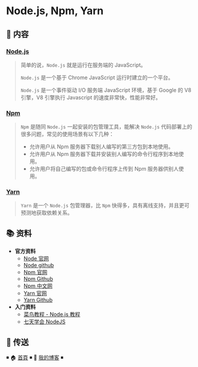 # Node.js, Npm, Yarn

## 📖 内容

### [Node.js](nodejs.md)

> 简单的说，`Node.js` 就是运行在服务端的 JavaScript。
>
> `Node.js` 是一个基于 Chrome JavaScript 运行时建立的一个平台。
>
> `Node.js` 是一个事件驱动 I/O 服务端 JavaScript 环境，基于 Google 的 V8 引擎，V8 引擎执行 Javascript 的速度非常快，性能非常好。

### [Npm](npm.md)

> `Npm` 是随同 `Node.js` 一起安装的包管理工具，能解决 `Node.js` 代码部署上的很多问题，常见的使用场景有以下几种：
>
> - 允许用户从 Npm 服务器下载别人编写的第三方包到本地使用。
> - 允许用户从 Npm 服务器下载并安装别人编写的命令行程序到本地使用。
> - 允许用户将自己编写的包或命令行程序上传到 Npm 服务器供别人使用。

### [Yarn](yarn.md)

> `Yarn` 是一个 `Node.js` 包管理器，比 `Npm` 快得多，具有离线支持，并且更可预测地获取依赖关系。

## 📚 资料

- **官方资料**
  - [Node 官网](https://nodejs.org/en/docs/)
  - [Node github](https://github.com/nodejs/node)
  - [Npm 官网](https://www.npmjs.com/)
  - [Npm Github](https://github.com/npm/cli)
  - [Npm 中文网](https://www.npmjs.com.cn/)
  - [Yarn 官网](https://yarnpkg.com/zh-Hans/)
  - [Yarn Github](https://github.com/yarnpkg/yarn)
- **入门资料**
  - [菜鸟教程 - Node.js 教程](http://www.runoob.com/nodejs/nodejs-tutorial.html)
  - [七天学会 NodeJS](https://github.com/nqdeng/7-days-nodejs)

## 🚪 传送

◾ 🏠 [首頁](https://github.com/dunwu/frontend-tutorial) ◾ 🎯 [我的博客](https://github.com/dunwu/blog) ◾

